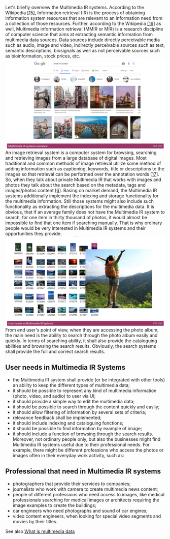 Let's briefly overview the Multimedia IR systems. According to the Wikipedia [[15]](./REFERENCES.md), Information retrieval (IR) is the process of obtaining information system resources that are relevant to an information need from a collection of those resources. 
Further, according to the Wikipedia [[16]](./REFERENCES.md) as well, Multimedia information retrieval (MMIR or MIR) is a research discipline of computer science that aims at extracting semantic information from multimedia data sources. 
Data sources include directly perceivable media such as audio, image and video, indirectly perceivable sources such as text, semantic descriptions, biosignals as well as not perceivable sources such as bioinformation, stock prices, etc. 
<img src="Images/MultimediaIRsystemsoverview.png" alt="MultimediaIRsystemsoverview.png"/>
An image retrieval system is a computer system for browsing, searching and retrieving images from a large database of digital images. 
Most traditional and common methods of image retrieval utilize some method of adding information such as captioning, keywords, title or descriptions to the images so that retrieval can be performed over the annotation words [[17]](./REFERENCES.md). 
So, when they talk about private Multimedia IR that works with images and photos they talk about the search based on the metadata, tags and images/photos content [[6]](./REFERENCES.md).
Basing on market demand, the Multimedia IR systems additionally implement the indexing and storage functionality for the multimedia information. 
Still those systems might also include such functionality as extracting the descriptions for the multimedia data.
It is obvious, that if an average family does not have the Multimedia IR system to search, for one item in thirty thousand of photos, it would almost be impossible to find that one item if searching manually. 
That is why ordinary people would be very interested in Multimedia IR systems and their opportunities they provide.
<img src="Images/UserneedsinMultimediaIRSystems.png" alt="UserneedsinMultimediaIRSystems.png"/>
From end user's point of view, when they are accessing the photo album, the main need is the ability to search through the photo album easily and quickly.
In terms of searching ability, it shall also provide the cataloguing abilities and browsing the search results. Obviously, the search systems shall provide the full and correct search results.

## User needs in Multimedia IR Systems
* the Multimedia IR system shall provide (or be integrated with other tools) an ability to keep the different types of multimedia data;
* it should be possible to represent any kind of multimedia information (photo, video, and audio) to user via UI;
* it should provide a simple way to edit the multimedia data;
* it should be possible to search through the content quickly and easily;
* it should allow filtering of information by several sets of criteria;
* relevance feedback shall be implemented; 
* it should include indexing and cataloguing functions;
* it should be possible to find information by example of image;
* it should include a function of browsing through the search results.
Moreover, not ordinary people only, but also the businesses might find Multimedia IR systems useful due to their professional needs. 
For example, there might be different professions who access the photos or images often in their everyday work activity, such as:

## Professional that need in Multimedia IR systems
* photographers that provide their services to companies;
* journalists who work with camera to create multimedia news content;
* people of different professions who need access to images, like medical professionals searching for medical images or architects requiring the image examples to create the buildings;
* car engineers who need photographs and sound of car engines;
* video content engineers, when looking for special video segments and movies by their titles.

See also [What is multimedia data](./MULTIMEDIADATA.md)
